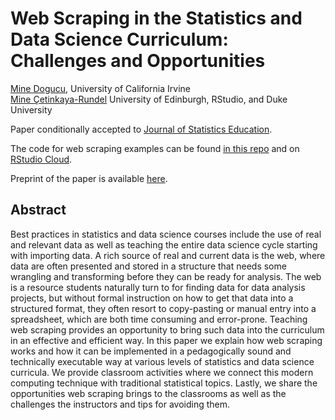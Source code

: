 # Web Scraping in the Statistics and Data Science Curriculum: Challenges and Opportunities

[Mine Dogucu](https://mdogucu.ics.uci.edu/), University of California Irvine  
[Mine Çetinkaya-Rundel](//http://mine-cr.com/) University of Edinburgh, RStudio, and Duke University

Paper conditionally accepted to [Journal of Statistics Education](https://www.tandfonline.com/toc/ujse20/current).


The code for web scraping examples can be found [in this repo](https://github.com/mdogucu/web-scrape/tree/master/opensecrets) and on [RStudio Cloud](https://rstudio.cloud/project/797118).

Preprint of the paper is available [here](https://github.com/mdogucu/web-scrape/blob/master/web_scrape.pdf).



## Abstract

Best practices in statistics and data science courses include the use of real and relevant data as well as teaching the entire data science cycle starting with importing data. A rich source of real and current data is the web, where data are often presented and stored in a structure that needs some wrangling and transforming before they can be ready for analysis. The web is a resource students naturally turn to for finding data for data analysis projects, but without formal instruction on how to get that data into a structured format, they often resort to copy-pasting or manual entry into a spreadsheet, which are both time consuming and error-prone. Teaching web scraping provides an opportunity to bring such data into the curriculum in an effective and efficient way. In this paper we explain how web scraping works and how it can be implemented in a pedagogically sound and technically executable way at various levels of statistics and data science curricula. We provide classroom activities where we connect this modern computing technique with traditional statistical topics. Lastly, we share the opportunities web scraping brings to the classrooms as well as the challenges the instructors and tips for avoiding them.
